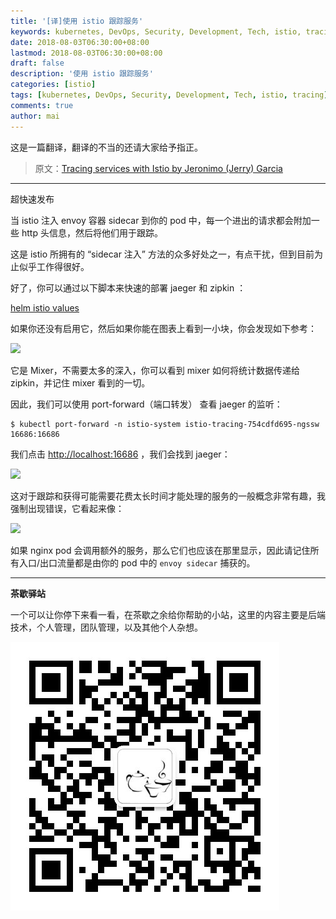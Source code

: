 ```yaml
---
title: '[译]使用 istio 跟踪服务'
keywords: kubernetes, DevOps, Security, Development, Tech, istio, tracing
date: 2018-08-03T06:30:00+08:00
lastmod: 2018-08-03T06:30:00+08:00
draft: false
description: '使用 istio 跟踪服务'
categories: [istio]
tags: [kubernetes, DevOps, Security, Development, Tech, istio, tracing]
comments: true
author: mai
---
```


这是一篇翻译，翻译的不当的还请大家给予指正。

>原文：[Tracing services with Istio by Jeronimo (Jerry) Garcia](https://hackernoon.com/tracing-services-with-istio-e51d249da60c)

----

超快速发布

当 istio 注入 envoy 容器 sidecar 到你的 pod 中，每一个进出的请求都会附加一些 http 头信息，然后将他们用于跟踪。

这是 istio 所拥有的 “sidecar 注入” 方法的众多好处之一，有点干扰，但到目前为止似乎工作得很好。

好了，你可以通过以下脚本来快速的部署 jaeger 和 zipkin ：

[helm istio values](https://github.com/istio/istio/blob/master/install/kubernetes/helm/istio/values.yaml#L415)

如果你还没有启用它，然后如果你能在图表上看到一小块，你会发现如下参考：

![](https://cdn-images-1.medium.com/max/1600/1*IeIAfZClvqJHvDkXTulDrg.png)

它是 Mixer，不需要太多的深入，你可以看到 mixer 如何将统计数据传递给 zipkin，并记住 mixer 看到的一切。

因此，我们可以使用 port-forward（端口转发） 查看 jaeger 的监听：

```shell
$ kubectl port-forward -n istio-system istio-tracing-754cdfd695-ngssw
16686:16686
```

我们点击 [http://localhost:16686](http://localhost:16686) ，我们会找到 jaeger：

![](https://cdn-images-1.medium.com/max/1600/1*5KEKom5j8tyagFVdSIGWlw.png)

这对于跟踪和获得可能需要花费太长时间才能处理的服务的一般概念非常有趣，我强制出现错误，它看起来像：

![](https://cdn-images-1.medium.com/max/1600/1*gECzUb6Hh5QjxK0-ueYT8g.png)

如果 nginx pod 会调用额外的服务，那么它们也应该在那里显示，因此请记住所有入口/出口流量都是由你的 pod 中的 `envoy sidecar` 捕获的。

----

**茶歇驿站**

一个可以让你停下来看一看，在茶歇之余给你帮助的小站，这里的内容主要是后端技术，个人管理，团队管理，以及其他个人杂想。

![茶歇驿站二维码](https://raw.githubusercontent.com/yangwenmai/maiyang.me/master/blog/tech_tea.jpg)
